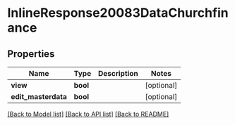 # InlineResponse20083DataChurchfinance

## Properties
Name | Type | Description | Notes
------------ | ------------- | ------------- | -------------
**view** | **bool** |  | [optional] 
**edit_masterdata** | **bool** |  | [optional] 

[[Back to Model list]](../../README.md#documentation-for-models) [[Back to API list]](../../README.md#documentation-for-api-endpoints) [[Back to README]](../../README.md)

